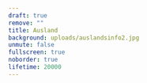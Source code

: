 ```yaml
---
draft: true
remove: ""
title: Ausland
background: uploads/auslandsinfo2.jpg
unmute: false
fullscreen: true
noborder: true
lifetime: 20000
---
```


